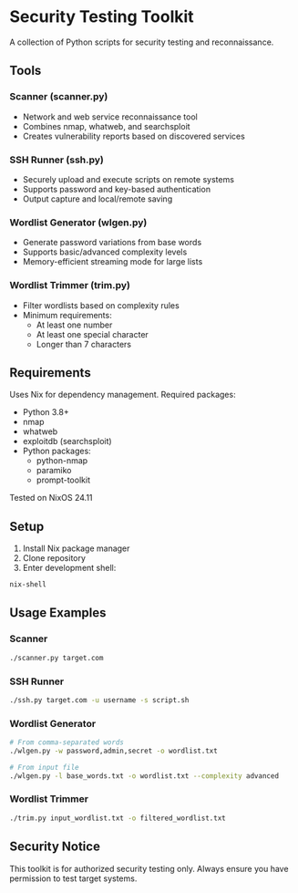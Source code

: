 # Security Testing Toolkit

A collection of Python scripts for security testing and reconnaissance.

## Tools

### Scanner (scanner.py)
- Network and web service reconnaissance tool
- Combines nmap, whatweb, and searchsploit
- Creates vulnerability reports based on discovered services

### SSH Runner (ssh.py) 
- Securely upload and execute scripts on remote systems
- Supports password and key-based authentication
- Output capture and local/remote saving

### Wordlist Generator (wlgen.py)
- Generate password variations from base words
- Supports basic/advanced complexity levels
- Memory-efficient streaming mode for large lists

### Wordlist Trimmer (trim.py)
- Filter wordlists based on complexity rules
- Minimum requirements:
  - At least one number
  - At least one special character
  - Longer than 7 characters

## Requirements

Uses Nix for dependency management. Required packages:
- Python 3.8+
- nmap
- whatweb
- exploitdb (searchsploit)
- Python packages:
  - python-nmap
  - paramiko
  - prompt-toolkit

Tested on NixOS 24.11

## Setup

1. Install Nix package manager
2. Clone repository
3. Enter development shell:
```bash
nix-shell
```

## Usage Examples

### Scanner
```bash
./scanner.py target.com
```

### SSH Runner
```bash
./ssh.py target.com -u username -s script.sh
```

### Wordlist Generator
```bash
# From comma-separated words
./wlgen.py -w password,admin,secret -o wordlist.txt

# From input file
./wlgen.py -l base_words.txt -o wordlist.txt --complexity advanced
```

### Wordlist Trimmer
```bash
./trim.py input_wordlist.txt -o filtered_wordlist.txt
```

## Security Notice

This toolkit is for authorized security testing only. Always ensure you have permission to test target systems.
